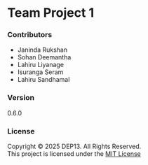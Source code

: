 # Team Project 1

### Contributors
- Janinda Rukshan
- Sohan Deemantha
- Lahiru Liyanage
- Isuranga Seram
- Lahiru Sandhamal

### Version
0.6.0

### License
Copyright &copy; 2025 DEP13. All Rights Reserved.  
This project is licensed under the [MIT License](LICENSE.txt)  

